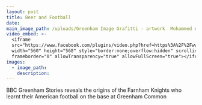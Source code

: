 ```yaml
---
layout: post
title: Beer and Football
date:
main_image_path: /uploads/Greenham Image Grafitti - artwork  Mohammed Ali.jpg
video_embed: >-
  <iframe
  src="https://www.facebook.com/plugins/video.php?href=https%3A%2F%2Fwww.facebook.com%2FBBCSouthNews%2Fvideos%2F10155527403637936%2F&show_text=1&width=560"
  width="560" height="568" style="border:none;overflow:hidden" scrolling="no"
  frameborder="0" allowTransparency="true" allowFullScreen="true"></iframe>
images:
  - image_path:
    description:
---
```



BBC Greenham Stories reveals the origins of the Farnham Knights who learnt their American football on the base at Greenham Common